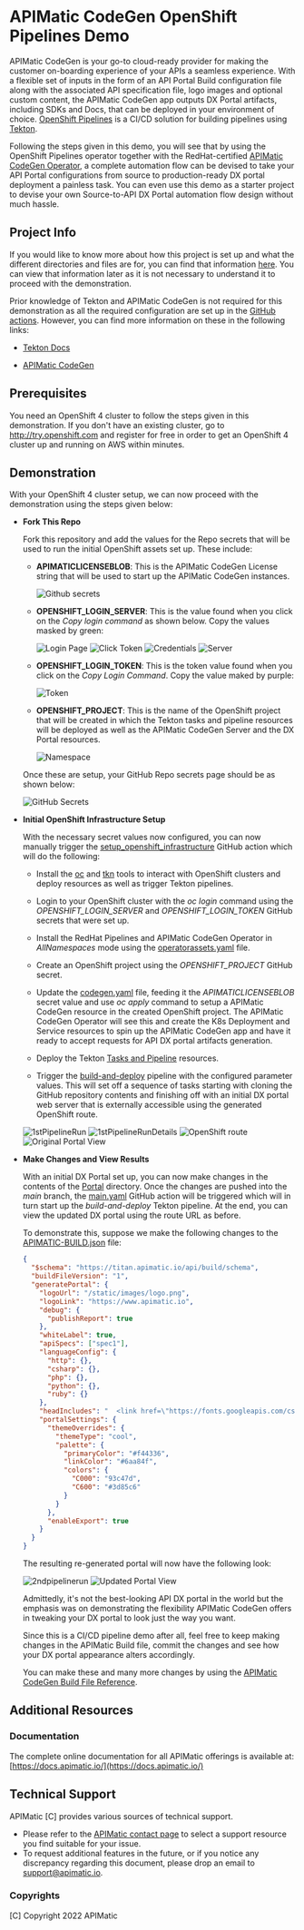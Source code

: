 # APIMatic CodeGen OpenShift Pipelines Demo

APIMatic CodeGen is your go-to cloud-ready provider for making the customer on-boarding experience of your APIs a seamless experience. With a flexible set of inputs in the form of an API Portal Build configuration file along with the associated API specification file, logo images and optional custom content, the APIMatic CodeGen app outputs DX Portal artifacts, including SDKs and Docs, that can be deployed in your environment of choice. [OpenShift Pipelines](https://cloud.redhat.com/blog/introducing-openshift-pipelines) is a CI/CD solution for building pipelines using [Tekton](https://tekton.dev).

Following the steps given in this demo, you will see that by using the OpenShift Pipelines operator together with the RedHat-certified [APIMatic CodeGen Operator](https://github.com/apimatic/apimatic-codegen-operator), a complete automation flow can be devised to take your API Portal configurations from source to production-ready DX portal deployment a painless task. You can even use this demo as a starter project to devise your own Source-to-API DX Portal automation flow design without much hassle.

## Project Info

If you would like to know more about how this project is set up and what the different directories and files are for, you can find that information [here](./docs/demo_structure.md). You can view that information later as it is not necessary to understand it to proceed with the demonstration.

Prior knowledge of Tekton and APIMatic CodeGen is not required for this demonstration as all the required configuration are set up in the [GitHub actions](./.github/workflows/). However, you can find more information on these in the following links:

- [Tekton Docs](https://tekton.dev/docs/)

- [APIMatic CodeGen](https://apimatic-core-v3-docs.netlify.app/#/http/getting-started/overview-apimatic-core)

## Prerequisites

You need an OpenShift 4 cluster to follow the steps given in this demonstration. If you don't have an existing cluster, go to http://try.openshift.com and register for free in order to get an OpenShift 4 cluster up and running on AWS within minutes.

## Demonstration

With your OpenShift 4 cluster setup, we can now proceed with the demonstration using the steps given below:

- **Fork This Repo**

  Fork this repository and add the values for the Repo secrets that will be used to run the initial OpenShift assets set up. These include:

  - **APIMATICLICENSEBLOB**:
    This is the APIMatic CodeGen License string that will be used to start up the APIMatic CodeGen instances.

    ![Github secrets](./docs/7.PNG)

  - **OPENSHIFT_LOGIN_SERVER**:
    This is the value found when you click on the _Copy login command_ as shown below. Copy the values masked by green:

    ![Login Page](./docs/1.PNG)
    ![Click Token](./docs/2.PNG)
    ![Credentials](./docs/3.PNG)
    ![Server](./docs/4.PNG)

  - **OPENSHIFT_LOGIN_TOKEN**:
    This is the token value found when you click on the _Copy Login Command_. Copy the value maked by purple:

    ![Token](./docs/5.PNG)

  - **OPENSHIFT_PROJECT**:
    This is the name of the OpenShift project that will be created in which the Tekton tasks and pipeline resources will be deployed as well as the
    APIMatic CodeGen Server and the DX Portal resources.

    ![Namespace](./docs/6.PNG)

  Once these are setup, your GitHub Repo secrets page should be as shown below:

  ![GitHub Secrets](./docs/8.PNG)

- **Initial OpenShift Infrastructure Setup**

  With the necessary secret values now configured, you can now manually trigger the [setup_openshift_infrastructure](./.github/workflows/setup_openshift_infrastructure.yaml) GitHub action which will do the following:

  - Install the [oc](https://github.com/openshift/oc) and [tkn](https://github.com/tektoncd/cli) tools to interact with OpenShift clusters and deploy resources as well as trigger Tekton pipelines.

  - Login to your OpenShift cluster with the _oc login_ command using the _OPENSHIFT_LOGIN_SERVER_ and _OPENSHIFT_LOGIN_TOKEN_ GitHub secrets that were set up.

  - Install the RedHat Pipelines and APIMatic CodeGen Operator in _AllNamespaces_ mode using the [operatorassets.yaml](./setup/operatorsassets.yaml) file.

  - Create an OpenShift project using the _OPENSHIFT_PROJECT_ GitHub secret.

  - Update the [codegen.yaml](./setup/codegen.yaml) file, feeding it the _APIMATICLICENSEBLOB_ secret value and use _oc apply_ command to setup a APIMatic CodeGen resource in the created OpenShift project. The APIMatic CodeGen Operator will see this and create the K8s Deployment and Service resources to spin up the APIMatic CodeGen app and have it ready to accept requests for API DX portal artifacts generation.

  - Deploy the Tekton [Tasks and Pipeline](./.tekton/) resources.

  - Trigger the [build-and-deploy](./.tekton/pipeline.yaml) pipeline with the configured parameter values. This will set off a sequence of tasks starting with cloning the GitHub repository contents and finishing off with an initial DX portal web server that is externally accessible using the generated OpenShift route.

  ![1stPipelineRun](./docs/13.PNG)
  ![1stPipelineRunDetails](./docs/14.PNG)
  ![OpenShift route](./docs/11.PNG)
  ![Original Portal View](./docs/12.PNG)

- **Make Changes and View Results**

  With an initial DX Portal set up, you can now make changes in the contents of the [Portal](./Portal/) directory. Once the changes are pushed into the _main_ branch, the [main.yaml](./.github/workflows/main.yaml) GitHub action will be triggered which will in turn start up the _build-and-deploy_ Tekton pipeline. At the end, you can view the updated DX portal using the route URL as before.

  To demonstrate this, suppose we make the following changes to the [APIMATIC-BUILD.json](./Portal/APIMATIC-BUILD.json) file:

  ```json
  {
    "$schema": "https://titan.apimatic.io/api/build/schema",
    "buildFileVersion": "1",
    "generatePortal": {
      "logoUrl": "/static/images/logo.png",
      "logoLink": "https://www.apimatic.io",
      "debug": {
        "publishReport": true
      },
      "whiteLabel": true,
      "apiSpecs": ["spec1"],
      "languageConfig": {
        "http": {},
        "csharp": {},
        "php": {},
        "python": {},
        "ruby": {}
      },
      "headIncludes": "  <link href=\"https://fonts.googleapis.com/css?family=Open+Sans:300,300i,400,400i,600,600i,700,700i,800,800i&display=swap\" rel=\"stylesheet\">",
      "portalSettings": {
        "themeOverrides": {
          "themeType": "cool",
          "palette": {
            "primaryColor": "#f44336",
            "linkColor": "#6aa84f",
            "colors": {
              "C000": "93c47d",
              "C600": "#3d85c6"
            }
          }
        },
        "enableExport": true
      }
    }
  }
  ```

  The resulting re-generated portal will now have the following look:

  ![2ndpipelinerun](./docs/15.PNG)
  ![Updated Portal View](./docs/16.PNG)

  Admittedly, it's not the best-looking API DX portal in the world but the emphasis was on demonstrating the flexibility APIMatic CodeGen offers in tweaking your DX portal to look just the way you want.

  Since this is a CI/CD pipeline demo after all, feel free to keep making changes in the APIMatic Build file, commit the changes and see how your DX portal appearance alters accordingly.

  You can make these and many more changes by using the [APIMatic CodeGen Build File Reference](https://apimatic-core-v3-docs.netlify.app/#/http/generating-api-portal/build-file-reference).

## Additional Resources

### Documentation

The complete online documentation for all APIMatic offerings is available at:
[https://docs.apimatic.io/](https://docs.apimatic.io/)

## Technical Support

APIMatic [C] provides various sources of technical support.

- Please refer to the [APIMatic contact page](https://www.apimatic.io/contact/) to select a support resource you find suitable for your issue.
- To request additional features in the future, or if you notice any discrepancy regarding this document, please drop an email to [support@apimatic.io](mailto:support@apimatic.io).

### Copyrights

[C] Copyright 2022 APIMatic

